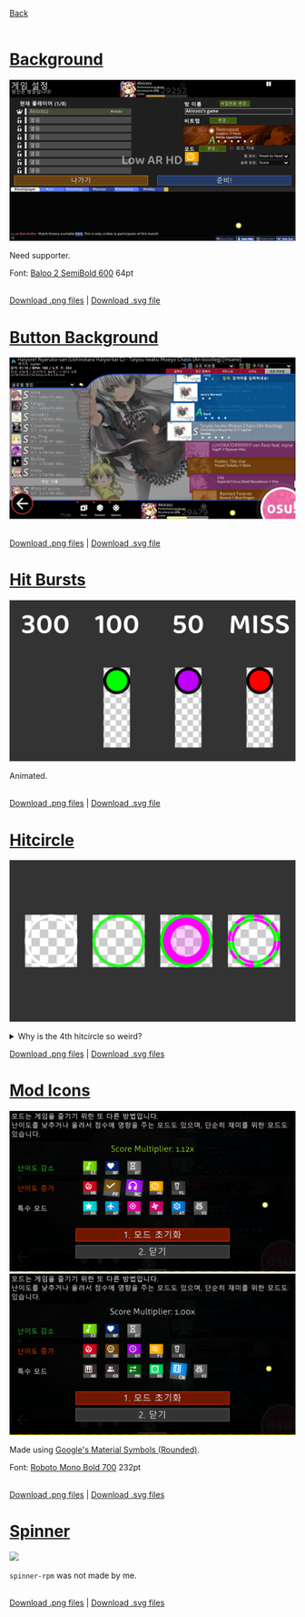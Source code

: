 [Back](https://github.com/Aki0302/skins/blob/main/README.md)<br><br>

<!----------------------------------------------------------------------------------------------------------------------------->

# [Background](https://github.com/Aki0302/skins/raw/main/elements/background/png.zip)

[![](https://github.com/Aki0302/skins/raw/main/images/Background.png)](https://github.com/Aki0302/skins/raw/main/elements/background/png.zip)

Need supporter.

Font: [Baloo 2 SemiBold 600](https://fonts.google.com/specimen/Baloo+2) 64pt<br><br>

[Download .png files](https://github.com/Aki0302/skins/raw/main/elements/background/png.zip) | [Download .svg file](https://github.com/Aki0302/skins/raw/main/elements/background/menu-background.svg)

<!----------------------------------------------------------------------------------------------------------------------------->

# [Button Background](https://github.com/Aki0302/skins/raw/main/elements/button-background/png.zip)

[![](https://github.com/Aki0302/skins/raw/main/images/Button%20Background.png)](https://github.com/Aki0302/skins/raw/main/elements/button-background/png.zip)<br><br>

[Download .png files](https://github.com/Aki0302/skins/raw/main/elements/button-background/png.zip) | [Download .svg file](https://github.com/Aki0302/skins/raw/main/elements/button-background/menu-button-background.svg)

<!----------------------------------------------------------------------------------------------------------------------------->

# [Hit Bursts](https://github.com/Aki0302/skins/raw/main/elements/hit-bursts/png.zip)

[![](https://github.com/Aki0302/skins/raw/main/images/Hit%20Bursts.png)](https://github.com/Aki0302/skins/raw/main/elements/hit-bursts/png.zip)

Animated.<br><br>

[Download .png files](https://github.com/Aki0302/skins/raw/main/elements/hit-bursts/png.zip) | [Download .svg file](https://github.com/Aki0302/skins/raw/main/elements/hit-bursts/Hit%20Bursts.svg)

<!----------------------------------------------------------------------------------------------------------------------------->

# [Hitcircle](https://github.com/Aki0302/skins/raw/main/elements/hitcircle/png.zip)

[![](https://github.com/Aki0302/skins/raw/main/images/Hitcircle%201.png)](https://github.com/Aki0302/skins/raw/main/elements/hitcircle/png.zip)

<details>
<summary>Why is the 4th hitcircle so weird?</summary>

![](https://github.com/Aki0302/skins/raw/main/images/Hitcircle%202.gif)

Watch this.
</details>

[Download .png files](https://github.com/Aki0302/skins/raw/main/elements/hitcircle/png.zip) | [Download .svg files](https://github.com/Aki0302/skins/raw/main/elements/hitcircle/svg.zip)

<!----------------------------------------------------------------------------------------------------------------------------->

# [Mod Icons](https://github.com/Aki0302/skins/raw/main/elements/mod-icons/png.zip)

[![](https://github.com/Aki0302/skins/raw/main/images/Mod%20Icons%201.png)](https://github.com/Aki0302/skins/raw/main/elements/mod-icons/png.zip)
[![](https://github.com/Aki0302/skins/raw/main/images/Mod%20Icons%202.png)](https://github.com/Aki0302/skins/raw/main/elements/mod-icons/png.zip)

Made using [Google's Material Symbols (Rounded)](https://fonts.google.com/icons?icon.style=Rounded&icon.set=Material+Symbols).

Font: [Roboto Mono Bold 700](https://fonts.google.com/specimen/Roboto+Mono) 232pt<br><br>

[Download .png files](https://github.com/Aki0302/skins/raw/main/elements/mod-icons/png.zip) | [Download .svg files](https://github.com/Aki0302/skins/raw/main/elements/mod-icons/svg.zip)

<!----------------------------------------------------------------------------------------------------------------------------->

# [Spinner](https://github.com/Aki0302/skins/raw/main/elements/spinner/png.zip)

[![](https://github.com/Aki0302/skins/raw/main/images/Spinner.gif)](https://github.com/Aki0302/skins/raw/main/elements/spinner/png.zip)

`spinner-rpm` was not made by me.<br><br>

[Download .png files](https://github.com/Aki0302/skins/raw/main/elements/spinner/png.zip) | [Download .svg files](https://github.com/Aki0302/skins/raw/main/elements/spinner/svg.zip)